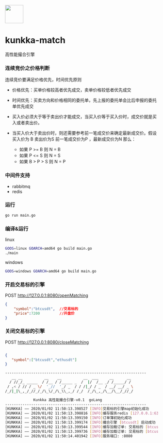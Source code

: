 <img src="https://simpleicons.org/icons/go.svg" width="60px" height="60px"/>


# kunkka-match

高性能撮合引擎

### 连续竞价之价格判断

连续竞价要满足价格优先，时间优先原则
- 价格优先：买单价格较高者优先成交，卖单价格较低者优先成交
- 时间优先：买卖方向和价格相同的委托单，先上报的委托单会比后申报的委托单优先成交

- 买入价必须大于等于卖出价才能成交，当买入价等于买入价时，成交价就是买入或者卖出价。
- 当买入价大于卖出价时，则还需要参考前一笔成交价来确定最新成交价。假设买入价为 B 卖出价为S
前一笔成交价为P ，最新成交价为N  那么：
   - 如果 P >= B 则 N = B
   - 如果 P <= S 则 N = S
   - 如果 B > P > S 则 N = P 

### 中间件支持

- rabbitmq
- redis

### 运行

```bash
go run main.go
```
### 编译&运行

linux
```bash
GOOS=linux GOARCH=amd64 go build main.go
./main
```

windows
```bash
GOOS=windows GOARCH=amd64 go build main.go
```

### 开启交易标的引擎
POST http://127.0.0.1:8080/openMatching
```json
{
	"symbol":"btcusdt",  //交易标的
	"price":7200         //开盘价
}
```

### 关闭交易标的引擎
POST http://127.0.0.1:8080/closeMatching

```json

{
   "symbol":["btcusdt","ethusdt"]
}
```



```bash
-----------------------------------------------------------------
   __ __          __    __          __  ___     __      __
  / //_/_ _____  / /__ / /_____ _  /  |/  /__ _/ /_____/ /
 / ,< / // / _ \/  '_//  '_/ _  / / /|_/ / _  / __/ __/ _ \ 
/_/|_|\_,_/_//_/_/\_\/_/\_\\_,_/ /_/  /_/\_,_/\__/\__/_//_/

             Kunkka 高性能撮合引擎-v0.1  goLang
-----------------------------------------------------------------
[KUNKKA] –– 2020/01/02 11:50:13.398527 [INFO]交易标的引擎map初始化成功
[KUNKKA] –– 2020/01/02 11:50:13.398816 [INFO]缓存服务redis [127.0.0.1:6379] 连接成功 
[KUNKKA] –– 2020/01/02 11:50:13.399150 [INFO]订单簿初始化成功
[KUNKKA] –– 2020/01/02 11:50:13.399174 [INFO]撮合引擎 [btcusdt] 启动成功
[KUNKKA] –– 2020/01/02 11:50:13.399544 [INFO]缓存加载订单: 交易标的 [btcusdt] 订单 map[action:create orderId:1234568 orderType:limit price:1200 symbol:btcusdt timestamp:0.00000000000000000000000000000000000000000000000015779359203800869]
[KUNKKA] –– 2020/01/02 11:50:13.399736 [INFO]缓存加载订单: 交易标的 [btcusdt] 订单 map[action:create orderId:1234567 orderType:limit price:1200 symbol:btcusdt timestamp:0.0000000000000000000000000000000000000000000000001577935932283284]
[KUNKKA] –– 2020/01/02 11:50:14.401942 [INFO]服务端口: :8080

```